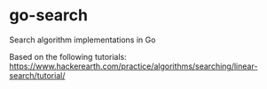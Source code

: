 # go-search

Search algorithm implementations in Go

Based on the following tutorials: https://www.hackerearth.com/practice/algorithms/searching/linear-search/tutorial/
